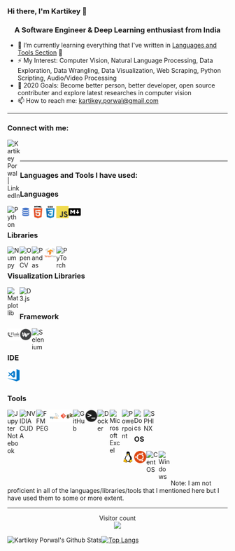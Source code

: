 ### Hi there, I'm Kartikey 👋
<h3 align="center">A Software Engineer & Deep Learning enthusiast from India</h3>

- 🌱 I’m currently learning everything that I've written in [Languages and Tools Section](#Languages-and-Tools-I-have-used) 🤣
- ⚡ My Interest: Computer Vision, Natural Language Processing, Data Exploration, Data Wrangling, Data Visualization, Web Scraping, Python Scripting, Audio/Video Processing
- 🥅 2020 Goals: Become better person, better developer, open source contributer and explore latest researches in computer vision
- 📫 How to reach me: kartikey.porwal@gmail.com

---

### Connect with me:
[<img align="left" alt="Kartikey Porwal | LinkedIn" width="29px" src="https://cdn.jsdelivr.net/npm/simple-icons@v3/icons/linkedin.svg" />][linkedin]


<br />
<br />


---

### Languages and Tools I have used:

### Languages

[<img align="left" alt="Python" width="28px" src="https://avatars0.githubusercontent.com/u/1525981" />][python]


[<img align="left" alt="SQL" width="28px" src="https://raw.githubusercontent.com/github/explore/80688e429a7d4ef2fca1e82350fe8e3517d3494d/topics/sql/sql.png" />][sql]

[<img align="left" alt="HTML5" width="28px" src="https://raw.githubusercontent.com/github/explore/80688e429a7d4ef2fca1e82350fe8e3517d3494d/topics/html/html.png" />][html5]

[<img align="left" alt="CSS3" width="28px" src="https://raw.githubusercontent.com/github/explore/80688e429a7d4ef2fca1e82350fe8e3517d3494d/topics/css/css.png" />][css]

[<img align="left" alt="JavaScript" width="28px" src="https://raw.githubusercontent.com/github/explore/80688e429a7d4ef2fca1e82350fe8e3517d3494d/topics/javascript/javascript.png" />][javascript]


[<img align="left" alt="Markdown" width="28px" src="https://raw.githubusercontent.com/github/explore/80688e429a7d4ef2fca1e82350fe8e3517d3494d/topics/markdown/markdown.png" />][markdown]




<br />
<br />


### Libraries

[<img align="left" alt="Numpy" width="28px" src="https://numpy.org/images/logos/numpy.svg" />][numpy]

[<img align="left" alt="OpenCV" width="28px" src="https://avatars1.githubusercontent.com/u/5009934?" />][opencv]

[<img align="left" alt="Pandas" width="28px" src="https://avatars1.githubusercontent.com/u/21206976?" />][pandas]

[<img align="left" alt="Tensorflow" width="28px" src="https://raw.githubusercontent.com/github/explore/80688e429a7d4ef2fca1e82350fe8e3517d3494d/topics/tensorflow/tensorflow.png" />][tensorflow]


[<img align="left" alt="PyTorch" width="28px" src="https://pytorch.org/assets/images/pytorch-logo.png" />][pytorch]

<br />
<br />


### Visualization Libraries

[<img align="left" alt="Matplotlib" width="28px" src="https://matplotlib.org/_static/logo2_compressed.svg" />][matplotlib]



[<img align="left" alt="D3.js" width="28px" src="https://camo.githubusercontent.com/722a5cc12c7d40231ebeb8ca6facdc8547e2abf7/68747470733a2f2f64336a732e6f72672f6c6f676f2e737667" />][d3js]


<br />
<br />

### Framework

[<img align="left" alt="Flask" width="28px" src="https://raw.githubusercontent.com/github/explore/80688e429a7d4ef2fca1e82350fe8e3517d3494d/topics/flask/flask.png" />][flask]

[<img align="left" alt="Kivy" width="28px" src="https://raw.githubusercontent.com/kivy/kivy/master/kivy/data/logo/kivy-icon-256.png" />][kivy]

[<img align="left" alt="Selenium" width="28px" src="https://camo.githubusercontent.com/74ed64243ba05754329bc527cd4240ebd1c087a1/68747470733a2f2f73656c656e69756d2e6465762f696d616765732f73656c656e69756d5f6c6f676f5f7371756172655f677265656e2e706e67" />][selenium]

<br />
<br />


### IDE


[<img align="left" alt="Visual Studio Code" width="28px" src="https://raw.githubusercontent.com/github/explore/80688e429a7d4ef2fca1e82350fe8e3517d3494d/topics/visual-studio-code/visual-studio-code.png" />][vscode]

<br />
<br />

### Tools


[<img align="left" alt="Jupyter Notebook" width="28px" src="https://avatars1.githubusercontent.com/u/7388996" />][jupyter]

[<img align="left" alt="NVIDIA CUDA" width="38px" src="https://upload.wikimedia.org/wikipedia/en/b/b9/Nvidia_CUDA_Logo.jpg" />][cuda]

[<img align="left" alt="FFMPEG" width="28px" src="https://avatars2.githubusercontent.com/u/729418?" />][ffmpeg]


[<img align="left" alt="MySQL" width="28px" src="https://raw.githubusercontent.com/github/explore/80688e429a7d4ef2fca1e82350fe8e3517d3494d/topics/mysql/mysql.png" />][mysql]

[<img align="left" alt="Git" width="28px" src="https://raw.githubusercontent.com/github/explore/80688e429a7d4ef2fca1e82350fe8e3517d3494d/topics/git/git.png" />][git]

[<img align="left" alt="GitHub" width="28px" src="https://avatars1.githubusercontent.com/u/9919?" />][github]





[<img align="left" alt="Terminal" width="28px" src="https://raw.githubusercontent.com/github/explore/80688e429a7d4ef2fca1e82350fe8e3517d3494d/topics/terminal/terminal.png" />][terminal]


[<img align="left" alt="Docker" width="28px" src="https://avatars0.githubusercontent.com/u/5429470?" />][docker]

[<img align="left" alt="Microsoft Excel" width="28px" src="https://upload.wikimedia.org/wikipedia/commons/8/86/Microsoft_Excel_2013_logo.svg" />][excel]

[<img align="left" alt="Powerpoint" width="28px" src="https://upload.wikimedia.org/wikipedia/commons/2/2e/Microsoft_Office_PowerPoint_%282018%E2%80%93present%29.svg" />][powerpoint]

[<img align="left" alt="Docs" width="22px" src="https://upload.wikimedia.org/wikipedia/commons/a/a7/Google_Docs_logo.svg" />][docs]



[<img align="left" alt="SPHINX" width="30px" src="https://avatars2.githubusercontent.com/u/31936682?" />][sphinx]


<br />
<br />

### OS

[<img align="left" alt="Linux" width="28px" src="https://raw.githubusercontent.com/github/explore/80688e429a7d4ef2fca1e82350fe8e3517d3494d/topics/linux/linux.png" />][linux]

[<img align="left" alt="Ubuntu" width="28px" src="https://raw.githubusercontent.com/github/explore/80688e429a7d4ef2fca1e82350fe8e3517d3494d/topics/ubuntu/ubuntu.png" />][ubuntu]

[<img align="left" alt="CentOS" width="28px" src="https://upload.wikimedia.org/wikipedia/commons/6/63/CentOS_color_logo.svg" />][centos]

[<img align="left" alt="Windows" width="28px" src="https://upload.wikimedia.org/wikipedia/commons/e/ee/Windows_logo_%E2%80%93_2012_%28dark_blue%29.svg" />][windows]




<br />
<br />
<br />


Note: I am not proficient in all of the languages/libraries/tools that I mentioned here but I have used them to some or more extent.

---

<p align="center"> 
  Visitor count<br>
  <img src="https://profile-counter.glitch.me/kartikeyporwal/count.svg" />
</p>


[<img align="left" alt="Kartikey Porwal's Github Stats" src="https://github-readme-stats.vercel.app/api?username=kartikeyporwal&show_icons=true&hide_border=true&theme=radical" />][github]

[![Top Langs](https://github-readme-stats.vercel.app/api/top-langs/?username=kartikeyporwal&show_icons=true&hide_border=true&theme=radical)](https://github.com/kartikeyporwal)


[github]: https://github.com/kartikeyporwal
[linkedin]: https://www.linkedin.com/in/kartikeyporwal/
[vscode]: https://github.com/microsoft/vscode
[python]: https://www.python.org/
[jupyter]: https://jupyter.org/
[opencv]: https://github.com/opencv/opencv
[ffmpeg]: https://github.com/FFmpeg/FFmpeg
[pandas]: https://github.com/pandas-dev/pandas
[mysql]: https://dev.mysql.com/
[git]: https://github.com/git/git
[svn]: https://github.com/apache/subversion
[github]: https://github.com/
[terminal]: https://github.com/topics/terminal
[tensorflow]: https://github.com/tensorflow/tensorflow
[pytorch]: https://github.com/pytorch/pytorch
[numpy]: https://github.com/numpy/numpy
[d3js]: https://github.com/d3/d3
[matplotlib]: https://github.com/matplotlib/matplotlib
[docker]: https://www.docker.com/
[html5]: https://github.com/topics/html
[javascript]: https://github.com/topics/javascript
[css]: https://github.com/topics/css
[sql]: https://github.com/topics/sql
[linux]: https://github.com/topics/linux
[ubuntu]: https://ubuntu.com/
[centos]: https://www.centos.org/
[windows]: https://www.microsoft.com/en-in/windows
[markdown]: https://github.com/topics/markdown
[flask]: https://github.com/pallets/flask
[selenium]: https://github.com/SeleniumHQ/selenium
[kivy]: https://github.com/kivy/kivy
[excel]: https://www.microsoft.com/en-us/microsoft-365/excel
[powerpoint]: https://www.microsoft.com/en-in/microsoft-365/powerpoint
[docs]: https://docs.google.com/
[cuda]: https://developer.nvidia.com/cuda-zone
[sphinx]: https://www.sphinx-doc.org/en/master/